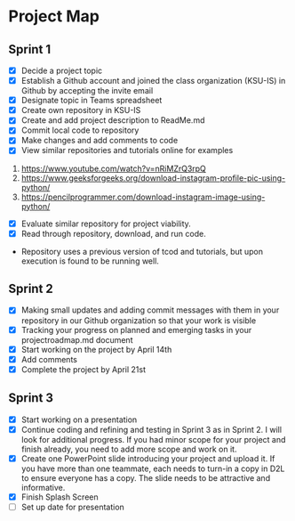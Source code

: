 # Project Map

## Sprint 1 

- [X] Decide a project topic
- [X] Establish a Github account and joined the class organization (KSU-IS) in Github by accepting the invite email
- [X] Designate topic in Teams spreadsheet
- [X] Create own repository in KSU-IS
- [X] Create and add project description to ReadMe.md
- [X] Commit local code to repository
- [X] Make changes and add comments to code
- [X] View similar repositories and tutorials online for examples
1. https://www.youtube.com/watch?v=nRiMZrQ3rpQ
2. https://www.geeksforgeeks.org/download-instagram-profile-pic-using-python/
3. https://pencilprogrammer.com/download-instagram-image-using-python/

- [X] Evaluate similar repository for project viability.
- [X] Read through repository, download, and run code.
- Repository uses a previous version of tcod and tutorials, but upon execution is found to be running well.

## Sprint 2

- [X] Making small updates and adding commit messages with them in your repository in our Github organization so that your work is visible
- [X] Tracking your progress on planned and emerging tasks in your projectroadmap.md document
- [X] Start working on the project by April 14th
- [X] Add comments 
- [X] Complete the project by April 21st 

## Sprint 3
- [X] Start working on a presentation
- [X] Continue coding and refining and testing in Sprint 3 as in Sprint 2. I will look for additional progress. If you had minor scope for your project and  finish already, you need to add more scope and work on it. 
- [X] Create one PowerPoint slide introducing your project and upload it. If you have more than one teammate, each needs to turn-in a copy in D2L to ensure everyone has a copy. The slide needs to be attractive and informative. 
- [X] Finish Splash Screen 
- [ ] Set up date for presentation
